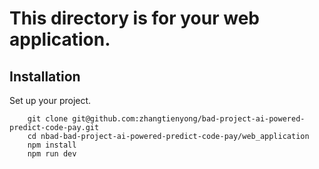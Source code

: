 # This directory is for your web application.

## Installation
Set up your project.

        git clone git@github.com:zhangtienyong/bad-project-ai-powered-predict-code-pay.git
        cd nbad-bad-project-ai-powered-predict-code-pay/web_application
        npm install
        npm run dev
